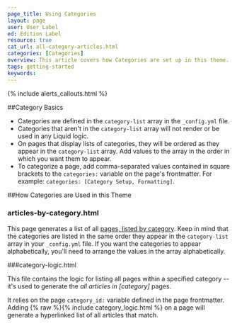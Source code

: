 ```yaml
---
page_title: Using Categories
layout: page
user: User Label
ed: Edition Label
resource: true
cat_url: all-category-articles.html
categories: [Categories]
overview: This article covers how Categories are set up in this theme.
tags: getting-started
keywords:
---
```

{% include alerts_callouts.html %}

##Category Basics

- Categories are defined in the ```category-list``` array in the ```_config.yml``` file.
- Categories that aren't in the ```category-list``` array will not render or be used in any Liquid logic.
- On pages that display lists of categories, they will be ordered as they appear in the ```category-list``` array. Add values to the array in the order in which you want them to appear.
- To categorize a page, add comma-separated values contained in square brackets to the ```categories:``` variable on the page's frontmatter. For example: ```categories: [Category Setup, Formatting]```.

##How Categories are Used in this Theme

### articles-by-category.html

This page generates a list of all [pages, listed by category](/articles-by-category.html). Keep in mind that the categories are listed in the same order they appear in the ```category-list``` array in your ```_config.yml``` file. If you want the categories to appear alphabetically, you'll need to arrange the values in the array alphabetically.

###category-logic.html

This file contains the logic for listing all pages within a specified category -- it's used to generate the _all articles in [category]_ pages.

 It relies on the page ```category_id:``` variable defined in the page frontmatter. Adding {% raw %}{% include category_logic.html %} on a page will generate a hyperlinked list of all articles that match.
